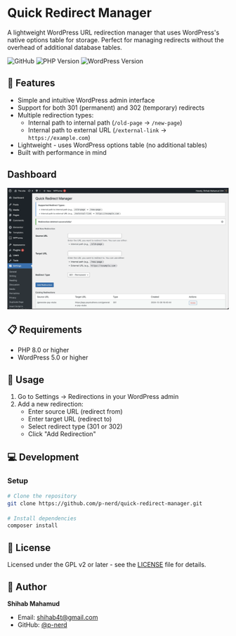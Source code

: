 # Quick Redirect Manager

A lightweight WordPress URL redirection manager that uses WordPress's native options table for storage. Perfect for managing redirects without the overhead of additional database tables.

![GitHub](https://img.shields.io/github/license/p-nerd/quick-redirect-manager)
![PHP Version](https://img.shields.io/badge/PHP-8.0%2B-blue)
![WordPress Version](https://img.shields.io/badge/WordPress-5.0%2B-blue)

## 🚀 Features

-   Simple and intuitive WordPress admin interface
-   Support for both 301 (permanent) and 302 (temporary) redirects
-   Multiple redirection types:
    -   Internal path to internal path (`/old-page` → `/new-page`)
    -   Internal path to external URL (`/external-link` → `https://example.com`)
-   Lightweight - uses WordPress options table (no additional tables)
-   Built with performance in mind

## Dashboard

![dashboard](./assets/dashboard.webp)

## 📋 Requirements

-   PHP 8.0 or higher
-   WordPress 5.0 or higher

## 🔧 Usage

1. Go to Settings → Redirections in your WordPress admin
2. Add a new redirection:
    - Enter source URL (redirect from)
    - Enter target URL (redirect to)
    - Select redirect type (301 or 302)
    - Click "Add Redirection"

## 💻 Development

### Setup

```bash
# Clone the repository
git clone https://github.com/p-nerd/quick-redirect-manager.git

# Install dependencies
composer install
```

## 📝 License

Licensed under the GPL v2 or later - see the [LICENSE](LICENSE) file for details.

## 👤 Author

**Shihab Mahamud**

-   Email: shihab4t@gmail.com
-   GitHub: [@p-nerd](https://github.com/p-nerd)
